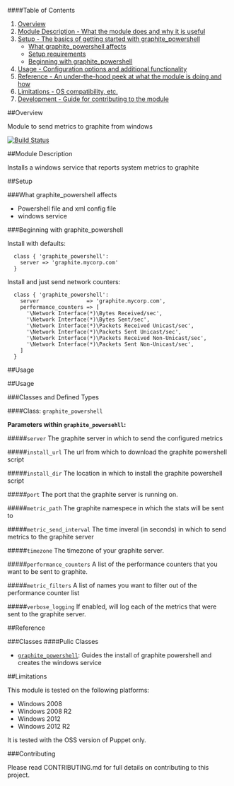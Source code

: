 ####Table of Contents

1. [Overview](#overview)
2. [Module Description - What the module does and why it is useful](#module-description)
3. [Setup - The basics of getting started with graphite_powershell](#setup)
    * [What graphite_powershell affects](#what-graphite_powershell-affects)
    * [Setup requirements](#setup-requirements)
    * [Beginning with graphite_powershell](#beginning-with-graphite_powershell)
4. [Usage - Configuration options and additional functionality](#usage)
5. [Reference - An under-the-hood peek at what the module is doing and how](#reference)
5. [Limitations - OS compatibility, etc.](#limitations)
6. [Development - Guide for contributing to the module](#development)

##Overview

Module to send metrics to graphite from windows

[![Build Status](https://travis-ci.org/opentable/puppet-graphite_powershell.png?branch=master)](https://travis-ci.org/opentable/puppet-graphite_powershell)

##Module Description

Installs a windows service that reports system metrics to graphite

##Setup

###What graphite_powershell affects

* Powershell file and xml config file
* windows service

###Beginning with graphite_powershell

Install with defaults:

```puppet
  class { 'graphite_powershell':
    server => 'graphite.mycorp.com'
  }
```

Install and just send network counters:

```puppet
  class { 'graphite_powershell':
    server               => 'graphite.mycorp.com',
    performance_counters => [
      '\Network Interface(*)\Bytes Received/sec',
      '\Network Interface(*)\Bytes Sent/sec',
      '\Network Interface(*)\Packets Received Unicast/sec',
      '\Network Interface(*)\Packets Sent Unicast/sec',
      '\Network Interface(*)\Packets Received Non-Unicast/sec',
      '\Network Interface(*)\Packets Sent Non-Unicast/sec',
    ]
  }
```

##Usage

##Usage

###Classes and Defined Types

####Class: `graphite_powershell`

**Parameters within `graphite_powersehll`:**

#####`server`
The graphite server in which to send the configured metrics

#####`install_url`
The url from which to download the graphite powershell script

#####`install_dir`
The location in which to install the graphite powershell script

#####`port`
The port that the graphite server is running on.

#####`metric_path`
The graphite namespece in which the stats will be sent to

#####`metric_send_interval`
The time inveral (in seconds) in which to send metrics to the graphite server

#####`timezone`
The timezone of your graphite server.

#####`performance_counters`
A list of the performance counters that you want to be sent to graphite.

#####`metric_filters`
A list of names you want to filter out of the performance counter list

#####`verbose_logging`
If enabled, will log each of the metrics that were sent to the graphite server.

##Reference

###Classes
####Pulic Classes
* [`graphite_powershell`](#class-graphite_powershell): Guides the install of graphite powershell and creates the windows service

##Limitations

This module is tested on the following platforms:

* Windows 2008
* Windows 2008 R2
* Windows 2012
* Windows 2012 R2

It is tested with the OSS version of Puppet only.

###Contributing

Please read CONTRIBUTING.md for full details on contributing to this project.
